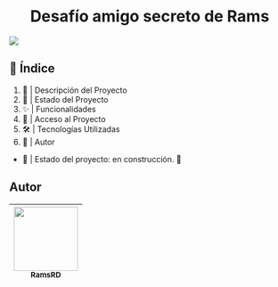 <h1 align="center"> Desafío amigo secreto de Rams</h1>

<p align="left">
   <img src="https://img.shields.io/badge/STATUS-EN%20DESAROLLO-green">
   </p>

## 📌 Índice
1. 📖 | Descripción del Proyecto  
2. 🚧 | Estado del Proyecto  
3. ✨ | Funcionalidades  
4. 🔗 | Acceso al Proyecto  
5. 🛠️ | Tecnologías Utilizadas  
6. 👤 | Autor 

- 🚧 | Estado del proyecto: en construcción. 🚧

## Autor

|[<img src="https://avatars.githubusercontent.com/u/194618244?s" width=115><br><sub>RamsRD</sub>](https://github.com/RamsRD)|
| :---: |

